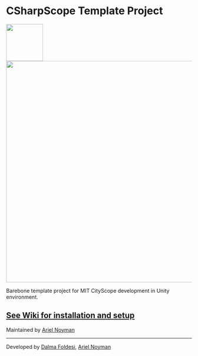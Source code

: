 # CSharpScope Template Project

<img src="https://upload.wikimedia.org/wikipedia/commons/c/ce/Mit_medialab_logo.png" width="100">
<img src="https://dam-prod.media.mit.edu/thumb/2016/10/19/IMG_2445.jpg.1400x1400.jpg" width="600">


Barebone template project for MIT CityScope development in Unity environment.




[See Wiki for installation and setup](https://github.com/CityScope/CSharpScope_Template/blob/master/wiki.md)
---
Maintained by [Ariel Noyman](arielnoyman.com)

-----
Developed by [Dalma Foldesi](https://github.com/foldalm),
[Ariel Noyman](arielnoyman.com)
